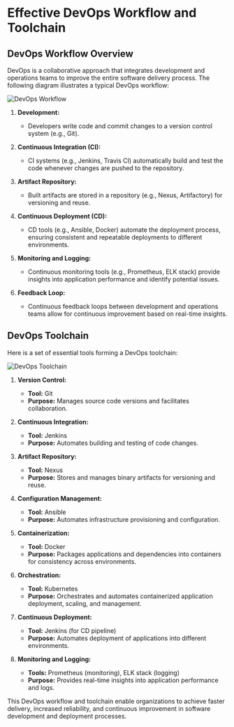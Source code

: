 # Effective DevOps Workflow and Toolchain

## DevOps Workflow Overview

DevOps is a collaborative approach that integrates development and operations teams to improve the entire software delivery process. The following diagram illustrates a typical DevOps workflow:

![DevOps Workflow](/path/to/devops_workflow.png)

1. **Development:**
   - Developers write code and commit changes to a version control system (e.g., Git).

2. **Continuous Integration (CI):**
   - CI systems (e.g., Jenkins, Travis CI) automatically build and test the code whenever changes are pushed to the repository.

3. **Artifact Repository:**
   - Built artifacts are stored in a repository (e.g., Nexus, Artifactory) for versioning and reuse.

4. **Continuous Deployment (CD):**
   - CD tools (e.g., Ansible, Docker) automate the deployment process, ensuring consistent and repeatable deployments to different environments.

5. **Monitoring and Logging:**
   - Continuous monitoring tools (e.g., Prometheus, ELK stack) provide insights into application performance and identify potential issues.

6. **Feedback Loop:**
   - Continuous feedback loops between development and operations teams allow for continuous improvement based on real-time insights.

## DevOps Toolchain

Here is a set of essential tools forming a DevOps toolchain:

![DevOps Toolchain](/path/to/devops_toolchain.png)

1. **Version Control:**
   - **Tool:** Git
   - **Purpose:** Manages source code versions and facilitates collaboration.

2. **Continuous Integration:**
   - **Tool:** Jenkins
   - **Purpose:** Automates building and testing of code changes.

3. **Artifact Repository:**
   - **Tool:** Nexus
   - **Purpose:** Stores and manages binary artifacts for versioning and reuse.

4. **Configuration Management:**
   - **Tool:** Ansible
   - **Purpose:** Automates infrastructure provisioning and configuration.

5. **Containerization:**
   - **Tool:** Docker
   - **Purpose:** Packages applications and dependencies into containers for consistency across environments.

6. **Orchestration:**
   - **Tool:** Kubernetes
   - **Purpose:** Orchestrates and automates containerized application deployment, scaling, and management.

7. **Continuous Deployment:**
   - **Tool:** Jenkins (for CD pipeline)
   - **Purpose:** Automates deployment of applications into different environments.

8. **Monitoring and Logging:**
   - **Tools:** Prometheus (monitoring), ELK stack (logging)
   - **Purpose:** Provides real-time insights into application performance and logs.

This DevOps workflow and toolchain enable organizations to achieve faster delivery, increased reliability, and continuous improvement in software development and deployment processes.